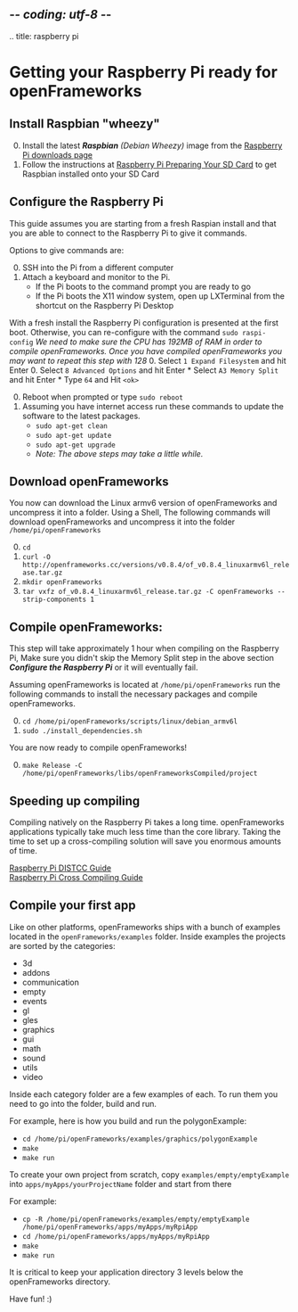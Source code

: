 ## -*- coding: utf-8 -*-
.. title: raspberry pi

Getting your Raspberry Pi ready for openFrameworks
============

    
## Install Raspbian "wheezy"
0. Install the latest _**Raspbian** (Debian Wheezy)_ image from the [Raspberry Pi downloads page](http://www.raspberrypi.org/downloads)
1. Follow the instructions at [Raspberry Pi Preparing Your SD Card](http://elinux.org/RPi_Easy_SD_Card_Setup) to get Raspbian installed onto your SD Card

         
## Configure the Raspberry Pi
This guide assumes you are starting from a fresh Raspian install and that you are able to connect to the Raspberry Pi to give it commands.

Options to give commands are:

0. SSH into the Pi from a different computer
0. Attach a keyboard and monitor to the Pi. 
	* If the Pi boots to the command prompt you are ready to go
	* If the Pi boots the X11 window system, open up LXTerminal from the shortcut on the Raspberry Pi Desktop

With a fresh install the Raspberry Pi configuration is presented at the first boot. Otherwise, you can re-configure with the command `sudo raspi-config`
_We need to make sure the CPU has 192MB of RAM in order to compile openFrameworks. Once you have compiled openFrameworks you may want to repeat this step with 128_
0.  Select `1 Expand Filesystem` and hit Enter
0.  Select `8 Advanced Options` and hit Enter
	* Select `A3 Memory Split` and hit Enter
	* Type `64` and Hit `<ok>`
	 
0. Reboot when prompted or type `sudo reboot`
0. Assuming you have internet access run these commands to update the software to the latest packages.
    * `sudo apt-get clean`
    * `sudo apt-get update`
    * `sudo apt-get upgrade`
    * _Note: The above steps may take a little while._

## Download openFrameworks
You now can download the Linux armv6 version of openFrameworks and uncompress it into a folder. Using a Shell, The following commands will download openFrameworks and uncompress it into the folder `/home/pi/openFrameworks`
 
0. `cd` 
0. `curl -O http://openframeworks.cc/versions/v0.8.4/of_v0.8.4_linuxarmv6l_release.tar.gz` 
0.  `mkdir openFrameworks`
0.  `tar vxfz of_v0.8.4_linuxarmv6l_release.tar.gz -C openFrameworks --strip-components 1`

## Compile openFrameworks:
This step will take approximately 1 hour when compiling on the Raspberry Pi, Make sure you didn't skip the Memory Split step in the above section _**Configure the Raspberry Pi**_ or it will eventually fail.

Assuming openFrameworks is located at `/home/pi/openFrameworks` run the following commands to install the necessary packages and compile openFrameworks. 

0. `cd /home/pi/openFrameworks/scripts/linux/debian_armv6l`  
0. `sudo ./install_dependencies.sh` 

You are now ready to compile openFrameworks! 

0. `make Release -C /home/pi/openFrameworks/libs/openFrameworksCompiled/project`

## Speeding up compiling
Compiling natively on the Raspberry Pi takes a long time. openFrameworks applications typically take much less time than the core library. Taking the time to set up a cross-compiling solution will save you enormous amounts of time. 

[Raspberry Pi DISTCC Guide](Raspberry-Pi-DISTCC-guide.html)    
[Raspberry Pi Cross Compiling Guide](Raspberry-Pi-Cross-compiling-guide.html)

## Compile your first app
Like on other platforms, openFrameworks ships with a bunch of examples located in the `openFrameworks/examples` folder. Inside examples the projects are sorted by the categories: 

* 3d 
* addons 
* communication 
* empty
* events
* gl
* gles
* graphics
* gui
* math
* sound
* utils
* video

Inside each category folder are a few examples of each. To run them you need to go into the folder, build and run.

For example, here is how you build and run the polygonExample:

* `cd /home/pi/openFrameworks/examples/graphics/polygonExample`
* `make`
* `make run`

To create your own project from scratch, copy `examples/empty/emptyExample` into `apps/myApps/yourProjectName` folder and start from there

For example:

* `cp -R /home/pi/openFrameworks/examples/empty/emptyExample /home/pi/openFrameworks/apps/myApps/myRpiApp`
* `cd /home/pi/openFrameworks/apps/myApps/myRpiApp`
* `make`
* `make run`

It is critical to keep your application directory 3 levels below the openFrameworks directory.

Have fun! :)

